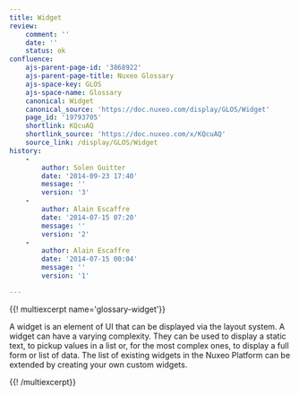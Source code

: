 ```yaml
---
title: Widget
review:
    comment: ''
    date: ''
    status: ok
confluence:
    ajs-parent-page-id: '3868922'
    ajs-parent-page-title: Nuxeo Glossary
    ajs-space-key: GLOS
    ajs-space-name: Glossary
    canonical: Widget
    canonical_source: 'https://doc.nuxeo.com/display/GLOS/Widget'
    page_id: '19793705'
    shortlink: KQcuAQ
    shortlink_source: 'https://doc.nuxeo.com/x/KQcuAQ'
    source_link: /display/GLOS/Widget
history:
    - 
        author: Solen Guitter
        date: '2014-09-23 17:40'
        message: ''
        version: '3'
    - 
        author: Alain Escaffre
        date: '2014-07-15 07:20'
        message: ''
        version: '2'
    - 
        author: Alain Escaffre
        date: '2014-07-15 00:04'
        message: ''
        version: '1'

---
```

{{! multiexcerpt name='glossary-widget'}}

A widget is an element of UI that can be displayed via the layout system. A widget can have a varying complexity. They can be used to display a static text, to pickup values in a list or, for the most complex ones, to display a full&nbsp; form or list of data. The list of existing widgets in the Nuxeo Platform can be extended by creating your own custom widgets.

{{! /multiexcerpt}}

&nbsp;

&nbsp;